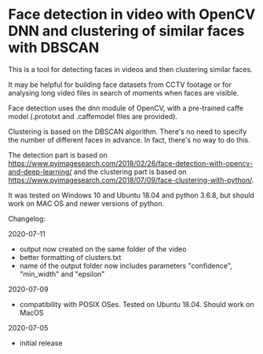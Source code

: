 # Face detection in video with OpenCV DNN and clustering of similar faces with DBSCAN

This is a tool for detecting faces in videos and then clustering similar faces.

It may be helpful for building face datasets from CCTV footage or for analysing long video files in search of
moments when faces are visible.

Face detection uses the dnn module of OpenCV, with a pre-trained caffe model (.prototxt and .caffemodel files are provided).

Clustering is based on the DBSCAN algorithm. There's no need to specify the number of different faces in advance. In fact, there's no way to do this.

The detection part is based on https://www.pyimagesearch.com/2018/02/26/face-detection-with-opencv-and-deep-learning/ and the clustering part is based on https://www.pyimagesearch.com/2018/07/09/face-clustering-with-python/.

It was tested on Windows 10 and Ubuntu 18.04 and python 3.6.8, but should work on MAC OS and newer versions of python.


Changelog: 

2020-07-11
- output now created on the same folder of the video
- better formatting of clusters.txt
- name of the output folder now includes parameters "confidence", "min_width" and "epsilon"

2020-07-09
- compatibility with POSIX OSes. Tested on Ubuntu 18.04. Should work on MacOS

2020-07-05
- initial release

